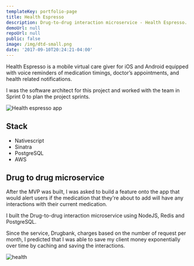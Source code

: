 ```yaml
---
templateKey: portfolio-page
title: Health Espresso
description: Drug-to-drug interaction microservice - Health Espresso.
demoUrl: null
repoUrl: null
public: false
image: /img/dtd-small.png
date: '2017-09-10T20:24:21-04:00'
---
```

<!--Health Espresso (https://www.icarehomehealth.ca/health-espresso/) - speak about the tool I personally built - software architecture  -->
<!-- Make this look more like a NodeJS microservice and then re-upload it.  -->

Health Espresso is a mobile virtual care giver for iOS and Android equipped with voice reminders of medication timings, doctor’s appointments, and health related notifications. 

I was the software architect for this project and worked with the team in Sprint 0 to plan the project sprints.

![Health espresso app](https://www.icarehomehealth.ca/wp-content/uploads/2016/02/health-espresso-app.jpg)

## Stack
- Nativescript
- Sinatra
- PostgreSQL
- AWS

## Drug to drug microservice
After the MVP was built, I was asked to build a feature onto the app that would alert users if the medication that they're about to add will have any interactions with their current medication.

I built the Drug-to-drug interaction microservice using NodeJS, Redis and PostgreSQL.

Since the service, Drugbank, charges based on the number of request per month, I predicted that I was able to save my client money exponentially over time by caching and saving the interactions.

![health](/img/health-espresso.svg)


